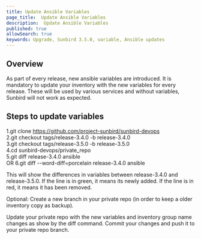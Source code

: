 ```yaml
---
title: Update Ansible Variables
page_title:  Update Ansible Variables
description:  Update Ansible Variables
published: true
allowSearch: true
keywords: Upgrade, Sunbird 3.5.0, variable, Ansible updates
---
```

## Overview
As part of every release, new ansible variables are introduced. It is mandatory to update your inventory with the new variables for every release. These will be used by various services and without variables, Sunbird will not work as expected.

## Steps to update variables

1.git clone https://github.com/project-sunbird/sunbird-devops  
2.git checkout tags/release-3.4.0 -b release-3.4.0  
3.git checkout tags/release-3.5.0 -b release-3.5.0  
4.cd sunbird-devops/private_repo  
5.git diff release-3.4.0 ansible  
    OR 
6.git diff --word-diff=porcelain release-3.4.0 ansible


This will show the differences in variables between release-3.4.0 and release-3.5.0. If the line is in green, it means its newly added. If the line is in red, it means it has been removed.

Optional: Create a new branch in your private repo (in order to keep a older inventory copy as backup).

Update your private repo with the new variables and inventory group name changes as show by the diff command. Commit your changes and push it to your private repo branch.
